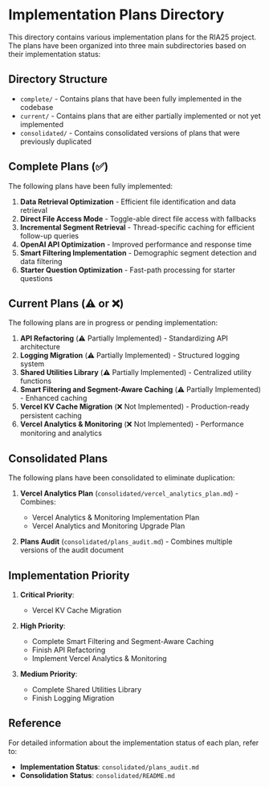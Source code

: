 # Implementation Plans Directory

This directory contains various implementation plans for the RIA25 project. The plans have been organized into three main subdirectories based on their implementation status:

## Directory Structure

- `complete/` - Contains plans that have been fully implemented in the codebase
- `current/` - Contains plans that are either partially implemented or not yet implemented
- `consolidated/` - Contains consolidated versions of plans that were previously duplicated

## Complete Plans (✅)

The following plans have been fully implemented:

1. **Data Retrieval Optimization** - Efficient file identification and data retrieval
2. **Direct File Access Mode** - Toggle-able direct file access with fallbacks
3. **Incremental Segment Retrieval** - Thread-specific caching for efficient follow-up queries
4. **OpenAI API Optimization** - Improved performance and response time
5. **Smart Filtering Implementation** - Demographic segment detection and data filtering
6. **Starter Question Optimization** - Fast-path processing for starter questions

## Current Plans (⚠️ or ❌)

The following plans are in progress or pending implementation:

1. **API Refactoring** (⚠️ Partially Implemented) - Standardizing API architecture
2. **Logging Migration** (⚠️ Partially Implemented) - Structured logging system
3. **Shared Utilities Library** (⚠️ Partially Implemented) - Centralized utility functions
4. **Smart Filtering and Segment-Aware Caching** (⚠️ Partially Implemented) - Enhanced caching
5. **Vercel KV Cache Migration** (❌ Not Implemented) - Production-ready persistent caching
6. **Vercel Analytics & Monitoring** (❌ Not Implemented) - Performance monitoring and analytics

## Consolidated Plans

The following plans have been consolidated to eliminate duplication:

1. **Vercel Analytics Plan** (`consolidated/vercel_analytics_plan.md`) - Combines:

   - Vercel Analytics & Monitoring Implementation Plan
   - Vercel Analytics and Monitoring Upgrade Plan

2. **Plans Audit** (`consolidated/plans_audit.md`) - Combines multiple versions of the audit document

## Implementation Priority

1. **Critical Priority**:

   - Vercel KV Cache Migration

2. **High Priority**:

   - Complete Smart Filtering and Segment-Aware Caching
   - Finish API Refactoring
   - Implement Vercel Analytics & Monitoring

3. **Medium Priority**:
   - Complete Shared Utilities Library
   - Finish Logging Migration

## Reference

For detailed information about the implementation status of each plan, refer to:

- **Implementation Status**: `consolidated/plans_audit.md`
- **Consolidation Status**: `consolidated/README.md`
